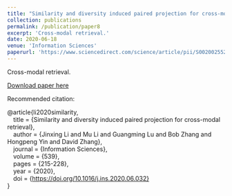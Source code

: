 ```yaml
---
title: "Similarity and diversity induced paired projection for cross-modal retrieval"
collection: publications
permalink: /publication/paper8
excerpt: 'Cross-modal retrieval.'
date: 2020-06-18
venue: 'Information Sciences'
paperurl: 'https://www.sciencedirect.com/science/article/pii/S0020025520306186'
---
```

Cross-modal retrieval.

[Download paper here](https://www.sciencedirect.com/science/article/pii/S0020025520306186)

Recommended citation: 

@article{li2020similarity,  
&emsp;title = {Similarity and diversity induced paired projection for cross-modal retrieval},  
&emsp;author = {Jinxing Li and Mu Li and Guangming Lu and Bob Zhang and Hongpeng Yin and David Zhang},  
&emsp;journal = {Information Sciences},  
&emsp;volume = {539},  
&emsp;pages = {215-228},  
&emsp;year = {2020},  
&emsp;doi = {https://doi.org/10.1016/j.ins.2020.06.032}  
}
